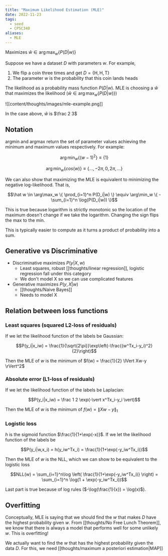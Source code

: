 ```yaml
---
title: "Maximum Likelihood Estimation (MLE)"
date: 2022-11-23
tags:
  - seed
  - CPSC340
aliases:
  - MLE
---
```


Maximizes $\hat w \in \arg \max_w \{ P(D|w) \}$

Suppose we have a dataset $D$ with parameters $w$. For example,

1. We flip a coin three times and get $D = \{ \textrm{H}, \textrm{H}, \textrm{T} \}$
2. The parameter $w$ is the probability that this coin lands heads

The likelihood as a probability mass function $P(D|w)$. MLE is choosing a $\hat w$ that maximizes the likelihood ($\hat w \in \arg \max_w \{ P(D|w) \}$)

![[content/thoughts/images/mle-example.png]]

In the case above, $\hat w$ is $\frac 2 3$

## Notation

argmin and argmax return the set of parameter values achieving the minimum and maximum values respectively. For example:

$$\arg \min_{w} \{ (w-1)^2 \} \equiv \{ 1 \}$$

$$\arg \min_{w} \{ cos(w) \} \equiv \{ \dots, -2\pi, 0, 2\pi, \dots \}$$

We can also show that maximizing the MLE is equivalent to minimizing the negative log-likelihood. That is,

$$\hat w \in \arg\max_w \{ \prod_{i=1}^n P(D_i|w) \} \equiv \arg\min_w \{ - \sum_{i=1}^n \log(P(D_i|w)) \}$$

This is true because logarithm is strictly monotonic so the location of the maximum doesn't change if we take the logarithm. Changing the sign flips the max to the min.

This is typically easier to compute as it turns a product of probability into a sum.

## Generative vs Discriminative

- Discriminative maximizes $P(y|X,w)$
  - Least squares, robust [[thoughts/linear regression]], logistic regression fall under this category
  - We don't model X so we can use complicated features
- Generative maximizes $P(y,X | w)$
  - [[thoughts/Naive Bayes]]
  - Needs to model X

## Relation between loss functions

### Least squares (squared L2-loss of residuals)

If we let the likelihood function of the labels be Gaussian:

$$P(y_i|x_iw) = \frac{1}{\sqrt{2\pi}}\exp\left(-\frac{(w^Tx_i-y_i)^2}{2}\right)$$

Then the MLE of $w$ is the minimum of $f(w) = \frac{1}{2} \lVert Xw-y \rVert^2$

### Absolute error (L1-loss of residuals)

If we let the likelihood function of the labels be Laplacian:

$$P(y_i|x_iw) = \frac 1 2 \exp(-\vert x^Tx_i-y_i \vert)$$

Then the MLE of $w$ is the minimum of $f(w) = \lVert Xw-y \rVert_1$

### Logistic loss

$h$ is the sigmoid function $\frac{1}{1+\exp(-x)}$. If we let the likelihood function of the labels be

$$P(y_i|w,x_i) = h(y_iw^Tx_i) = \frac{1}{1+\exp(-y_iw^Tx_i)}$$

Then the MLE of $w$ is the NLL, which we can show to be equivalent to the logistic loss

$$NLL(w) = \sum_{i=1}^n\log \left( \frac{1}{1+\exp(-y_iw^Tx_i)} \right) = \sum_{i=1}^n \log(1 + \exp(-y_iw^Tx_i))$$

Last part is true because of log rules ($-\log(\frac{1}{x}) = \log(x)$).

## Overfitting

Conceptually, MLE is saying that we should find the $w$ that makes $D$ have the highest probability given $w$. From [[thoughts/No Free Lunch Theorem]], we know that there is always a model that performs well for some unlikely $w$. This is overfitting!

We actually want to find the $w$ that has the highest probability given the data $D$. For this, we need [[thoughts/maximum a posteriori estimation|MAP]]
